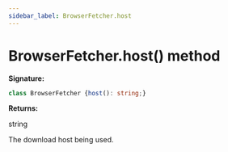 ```yaml
---
sidebar_label: BrowserFetcher.host
---
```

# BrowserFetcher.host() method

**Signature:**

```typescript
class BrowserFetcher {host(): string;}
```
**Returns:**

string

The download host being used.

